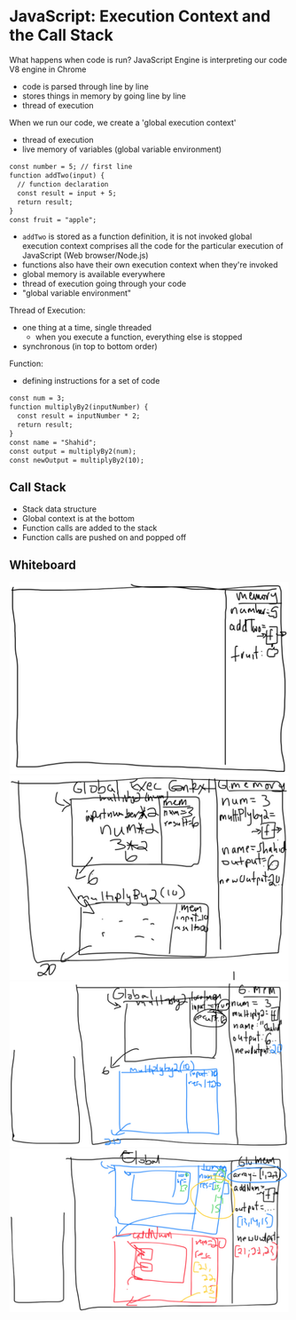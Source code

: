 # JavaScript: Execution Context and the Call Stack

What happens when code is run?
JavaScript Engine is interpreting our code
V8 engine in Chrome

- code is parsed through line by line
- stores things in memory by going line by line
- thread of execution

When we run our code, we create a 'global execution context'

- thread of execution
- live memory of variables (global variable environment)

```javascript=
const number = 5; // first line
function addTwo(input) {
  // function declaration
  const result = input + 5;
  return result;
}
const fruit = "apple";
```

- `addTwo` is stored as a function definition, it is not invoked
  global execution context comprises all the code for the particular execution of JavaScript (Web browser/Node.js)
- functions also have their own execution context when they're invoked
- global memory is available everywhere
- thread of execution going through your code
- "global variable environment"

Thread of Execution:

- one thing at a time, single threaded
  - when you execute a function, everything else is stopped
- synchronous (in top to bottom order)

Function:

- defining instructions for a set of code

```javascript=
const num = 3;
function multiplyBy2(inputNumber) {
  const result = inputNumber * 2;
  return result;
}
const name = "Shahid";
const output = multiplyBy2(num);
const newOutput = multiplyBy2(10);
```

## Call Stack

- Stack data structure
- Global context is at the bottom
- Function calls are added to the stack
- Function calls are pushed on and popped off

## Whiteboard

![image 1](./0727-image01.jpg)
![image 2](./0727-image02.jpg)
![image 3](./0727-image03.jpg)
![image 4](./0727-image04.jpg)
